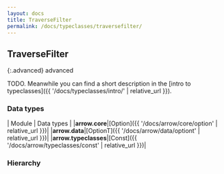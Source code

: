 ```yaml
---
layout: docs
title: TraverseFilter
permalink: /docs/typeclasses/traversefilter/
---
```


## TraverseFilter

{:.advanced}
advanced

TODO. Meanwhile you can find a short description in the [intro to typeclasses]({{ '/docs/typeclasses/intro/' | relative_url }}).


### Data types

| Module | Data types |
|__arrow.core__|[Option]({{ '/docs/arrow/core/option' | relative_url }})|
|__arrow.data__|[OptionT]({{ '/docs/arrow/data/optiont' | relative_url }})|
|__arrow.typeclasses__|[Const]({{ '/docs/arrow/typeclasses/const' | relative_url }})|

### Hierarchy

<canvas id="hierarchy-diagram"></canvas>
<script>
  drawNomNomlDiagram('hierarchy-diagram', 'diagram.nomnol')
</script>


